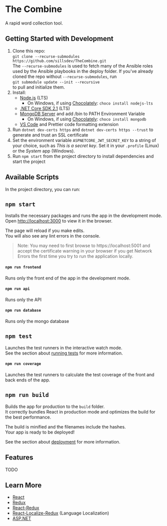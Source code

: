 # The Combine

A rapid word collection tool.

## Getting Started with Development

1. Clone this repo:<br>
   `git clone --recurse-submodules https://github.com/sillsdev/TheCombine.git`<br>
   The `--recurse-submodules` is used to fetch many of the Ansible roles used by the Ansible playbooks in the deploy folder. If you've already cloned the repo without `--recurse-submodules`, run<br>
   `git submodule update --init --recursive`<br>
   to pull and initialize them.
2. Install:
   - [Node.js](https://nodejs.org/en/) (LTS)
     - On Windows, if using [Chocolately][chocolatey]: `choco install nodejs-lts`
   - [.NET Core SDK 2.1](https://dotnet.microsoft.com/download/dotnet-core/2.1) (LTS)
   - [MongoDB Server](https://www.mongodb.com/download-center/community) and add /bin to PATH Environment Variable
     - On Windows, if using [Chocolately][chocolatey]: `choco install mongodb`
   - [VS Code](https://code.visualstudio.com/download) and Prettier code formatting extension
3. Run `dotnet dev-certs https` and `dotnet dev-certs https --trust` to generate and trust an SSL certificate
4. Set the environment variable `ASPNETCORE_JWT_SECRET_KEY` to a string of your choice, such as *This is a secret key*.  Set it in your `.profile` (Linux) or the *System* app (Windows).
5. Run `npm start` from the project directory to install dependencies and start the project

[chocolatey]: https://chocolatey.org/

## Available Scripts

In the project directory, you can run:

## `npm start`

Installs the necessary packages and runs the app in the development mode.<br>
Open [http://localhost:3000](http://localhost:3000) to view it in the browser.

The page will reload if you make edits.<br>
You will also see any lint errors in the console.

> Note: You may need to first browse to https://localhost:5001 and accept the certificate warning in your
  browser if you get Network Errors the first time you try to run the application locally.

#### `npm run frontend`

Runs only the front end of the app in the development mode.

#### `npm run api`

Runs only the API

#### `npm run database`

Runs only the mongo database

## `npm test`

Launches the test runners in the interactive watch mode.<br>
See the section about [running tests](https://facebook.github.io/create-react-app/docs/running-tests) for more information.

#### `npm run coverage`

Launches the test runners to calculate the test coverage of the front and back ends of the app.

## `npm run build`

Builds the app for production to the `build` folder.<br>
It correctly bundles React in production mode and optimizes the build for the best performance.

The build is minified and the filenames include the hashes.<br>
Your app is ready to be deployed!

See the section about [deployment](https://facebook.github.io/create-react-app/docs/deployment) for more information.

## Features

TODO

## Learn More

- [React](https://reactjs.org/)
- [Redux](https://redux.js.org/)
- [React-Redux](https://redux.js.org/basics/usage-with-react)
- [React-Localize-Redux](https://ryandrewjohnson.github.io/react-localize-redux/) (Language Localization)
- [ASP.NET](https://docs.microsoft.com/en-us/aspnet/core/getting-started/?view=aspnetcore-2.2)
